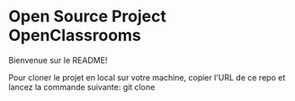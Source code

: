 <h1> Open Source Project OpenClassrooms </h1>
<p> Bienvenue sur le README! </p>
<p> Pour cloner le projet en local sur votre machine, copier l'URL de ce repo et lancez la commande suivante: 
git clone </p> 
